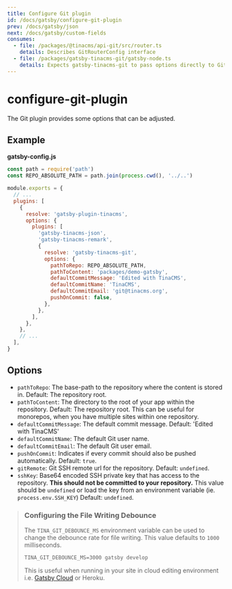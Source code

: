 ```yaml
---
title: Configure Git plugin
id: /docs/gatsby/configure-git-plugin
prev: /docs/gatsby/json
next: /docs/gatsby/custom-fields
consumes:
  - file: /packages/@tinacms/api-git/src/router.ts
    details: Describes GitRouterConfig interface
  - file: /packages/gatsby-tinacms-git/gatsby-node.ts
    details: Expects gatsby-tinacms-git to pass options directly to Git router
---
```


# configure-git-plugin

The Git plugin provides some options that can be adjusted.

## Example

**gatsby-config.js**

```javascript
const path = require('path')
const REPO_ABSOLUTE_PATH = path.join(process.cwd(), '../..')

module.exports = {
  // ...
  plugins: [
    {
      resolve: 'gatsby-plugin-tinacms',
      options: {
        plugins: [
          'gatsby-tinacms-json',
          'gatsby-tinacms-remark',
          {
            resolve: 'gatsby-tinacms-git',
            options: {
              pathToRepo: REPO_ABSOLUTE_PATH,
              pathToContent: 'packages/demo-gatsby',
              defaultCommitMessage: 'Edited with TinaCMS',
              defaultCommitName: 'TinaCMS',
              defaultCommitEmail: 'git@tinacms.org',
              pushOnCommit: false,
            },
          },
        ],
      },
    },
    // ...
  ],
}
```

## Options

* `pathToRepo`: The base-path to the repository where the content is stored in. Default: The repository root.
* `pathToContent`: The directory to the root of your app within the repository. Default: The repository root. This can be useful for monorepos, when you have multiple sites within one repository.
* `defaultCommitMessage`: The default commit message. Default: 'Edited with TinaCMS'
* `defaultCommitName`: The default Git user name.
* `defaultCommitEmail`: The default Git user email.
* `pushOnCommit`: Indicates if every commit should also be pushed automatically. Default: `true`.
* `gitRemote`: Git SSH remote url for the repository. Default: `undefined`.
* `sshKey`: Base64 encoded SSH private key that has access to the repository. **This should not be committed to your repository.** This value should be `undefined` or load the key from an environment variable \(ie. `process.env.SSH_KEY`\) Default: `undefined`.

> ### Configuring the File Writing Debounce
>
> The `TINA_GIT_DEBOUNCE_MS` environment variable can be used to change the debounce rate for file writing. This value defaults to `1000` milliseconds.
>
> ```text
> TINA_GIT_DEBOUNCE_MS=3000 gatsby develop
> ```
>
> This is useful when running in your site in cloud editing environment i.e. [Gatsby Cloud](https://tinacms.org/blog/using-tinacms-on-gatsby-cloud) or Heroku.

